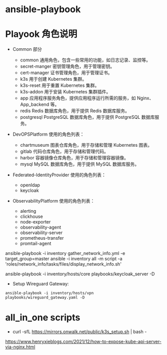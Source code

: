 # ansible-playbook

# Playook 角色说明

- Common 部分
  - common	        通用角色，包含一些常用的功能，如日志记录、监控等。
  - secret-manger	密钥管理角色，用于管理密钥。
  - cert-manager	证书管理角色，用于管理证书。
  - k3s	                用于创建 Kubernetes 集群。
  - k3s-reset	        用于重置 Kubernetes 集群。
  - k3s-addon	        用于安装 Kubernetes 集群插件。
  - app	                应用程序服务角色，提供应用程序运行所需的服务，如 Nginx、App_backend 等。
  - redis	        Redis 数据库角色，用于提供 Redis 数据库服务。
  - postgresql	        PostgreSQL 数据库角色，用于提供 PostgreSQL 数据库服务。

- DevOPSPlatform 使用的角色列表：
  - chartmuseum	        图表仓库角色，用于存储和管理 Kubernetes 图表。
  - gitlab	        代码仓库角色，用于存储和管理代码。
  - harbor	        容器镜像仓库角色，用于存储和管理容器镜像。
  - mysql	        MySQL 数据库角色，用于提供 MySQL 数据库服务。
- Federated-IdentityProvider 使用的角色列表：
  - openldap
  - keycloak
- ObservabilityPlatform 使用的角色列表：
  - alerting
  - clickhouse
  - node-exporter
  - observability-agent
  - observability-server
  - prometheus-transfer
  - promtail-agent

ansible-playbook  -i inventory gather_network_info.yml -e target_group=master
ansible -i inventory all -m script -a 'roles/network_info/tasks/files/display_network_info.sh'


ansible-playbook -i inventory/hosts/core playbooks/keycloak_server -D


- Setup Wireguard Gateway: 

``` ansible-playbook -i inventory/hosts/vpn playbooks/wireguard_gateway.yaml -D ```


# all_in_one scripts

- curl -sfL https://mirrors.onwalk.net/public/k3s_setup.sh | bash -

https://www.henryxieblogs.com/2021/12/how-to-expose-kube-api-server-via-nginx.html

